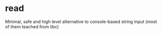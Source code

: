 # read
Minimal, safe and high level alternative to console-based string input (most of them teached from libc)
